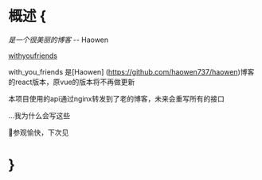# 概述 {

*是一个很美丽的博客* -- Haowen

[withyoufriends](https://www.withyoufriends.com)

with_you_friends 是[Haowen]
(https://github.com/haowen737/haowen)博客的react版本，原vue的版本将不再做更新

本项目使用的api通过nginx转发到了老的博客，未来会重写所有的接口

...我为什么会写这些

🤔参观愉快，下次见

# }